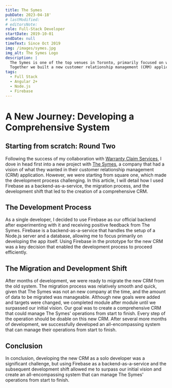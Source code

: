 ```yaml
---
title: The Symes
pubDate: 2023-04-18'
# lastModified:
# editorsNote: 
role: Full-Stack Developer
startDate: 2019-10-01
endDate: null
timeText: Since Oct 2019
img: /images/symes.jpg
img_alt: The Symes Logo
description: |
  The Symes is one of the top venues in Toronto, primarily focused on weddings and private events.
  Together we built a new customer relationship management (CRM) application from the ground to up manage their operations
tags:
  - Full Stack
  - Angular 2+
  - Node.js
  - Firebase
---
```


# A New Journey: Developing a Comprehensive System

## Starting from scratch: Round Two

Following the success of my collaboration with [Warranty Claim Services](./wcs), I dove in head first into a new project with [The Symes](https://thesymes.ca), a company that had a vision of what they wanted in their customer relationship management (CRM) application. However, we were starting from square one, which made the development process challenging. In this article, I will detail how I used Firebase as a backend-as-a-service, the migration process, and the development shift that led to the creation of a comprehensive CRM.

## The Development Process

As a single developer, I decided to use Firebase as our official backend after experimenting with it and receiving positive feedback from The Symes. Firebase is a backend-as-a-service that handles the setup of a Node.js server and a database, allowing me to focus primarily on developing the app itself. Using Firebase in the prototype for the new CRM was a key decision that enabled the development process to proceed efficiently.

## The Migration and Development Shift

After months of development, we were ready to migrate the new CRM from the old system. The migration process was relatively smooth and quick, given that The Symes was not an new company at the time, and the amount of data to be migrated was manageable. Although new goals were added and targets were changed, we completed module after module until we surpassed our initial vision. Our goal was to create a comprehensive CRM that could manage The Symes' operations from start to finish. Every step of the operation should be doable on this new CRM. After several more months of development, we successfully developed an all-encompassing system that can manage their operations from start to finish.

<!-- ## The Impact -->

## Conclusion

In conclusion, developing the new CRM as a solo developer was a significant challenge, but using Firebase as a backend-as-a-service and the subsequent development shift allowed me to surpass our initial vision and create an all-encompassing system that can manage The Symes' operations from start to finish.
